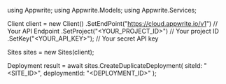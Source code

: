using Appwrite;
using Appwrite.Models;
using Appwrite.Services;

Client client = new Client()
    .SetEndPoint("https://cloud.appwrite.io/v1") // Your API Endpoint
    .SetProject("<YOUR_PROJECT_ID>") // Your project ID
    .SetKey("<YOUR_API_KEY>"); // Your secret API key

Sites sites = new Sites(client);

Deployment result = await sites.CreateDuplicateDeployment(
    siteId: "<SITE_ID>",
    deploymentId: "<DEPLOYMENT_ID>"
);